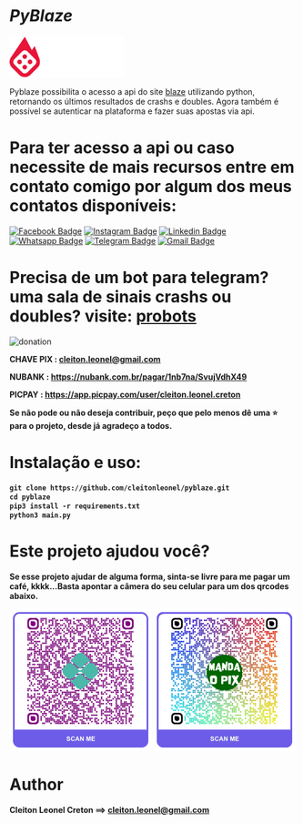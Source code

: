 # _PyBlaze_

<img src="https://github.com/cleitonleonel/pyblaze/blob/master/logo-blaze.svg?raw=true" alt="pyblaze" width="200"/>

Pyblaze possibilita o acesso a api do site [blaze](https://blaze.com) utilizando python, retornando os últimos resultados de crashs e doubles.
Agora também é possível se autenticar na plataforma e fazer suas apostas via api.

# Para ter acesso a api ou caso necessite de mais recursos entre em contato comigo por algum dos meus contatos disponíveis:

[![Facebook Badge](https://img.shields.io/badge/-Facebook-blue?style=for-the-badge&logo=Facebook&logoColor=white&link=https://github.com/cleitonleonel)](https://www.facebook.com/cleiton.creton.9/)
[![Instagram Badge](https://img.shields.io/badge/-instagram-red?style=for-the-badge&logo=instagram&logoColor=white&link=https://github.com/cleitonleonel)](https://www.instagram.com/cleiton.creton.9/)
[![Linkedin Badge](https://img.shields.io/badge/-Linkedin-blue?style=for-the-badge&logo=Linkedin&logoColor=white&link=https://github.com/cleitonleonel)](https://www.linkedin.com/in/cleiton-leonel-creton-331138167/)
[![Whatsapp Badge](https://img.shields.io/badge/WhatsApp-25D366?style=for-the-badge&logo=whatsapp&logoColor=white&link=https://github.com/cleitonleonel)](https://wa.me/27995772291)
[![Telegram Badge](https://img.shields.io/badge/Telegram-2CA5E0?style=for-the-badge&logo=telegram&logoColor=white&link=https://github.com/cleitonleonel)](https://t.me/CleitonLC)
[![Gmail Badge](https://img.shields.io/badge/Gmail-D14836?style=for-the-badge&logo=gmail&logoColor=white&link=https://github.com/cleitonleonel)](cleiton.leonel@gmail.com)
</h4>

# Precisa de um bot para telegram? uma sala de sinais crashs ou doubles? visite: [probots](https://webtelegram.com.br/)

<img src="https://cdn-icons-png.flaticon.com/512/940/940794.png" alt="donation" width="200"/>

<b>CHAVE PIX : cleiton.leonel@gmail.com

<b>NUBANK : https://nubank.com.br/pagar/1nb7na/SvujVdhX49

<b>PICPAY : https://app.picpay.com/user/cleiton.leonel.creton

Se não pode ou não deseja contribuir, peço que pelo menos dê uma ⭐ para o projeto, desde já agradeço a todos.

# Instalação e uso:

```shell
git clone https://github.com/cleitonleonel/pyblaze.git
cd pyblaze
pip3 install -r requirements.txt
python3 main.py
```

# Este projeto ajudou você?

Se esse projeto ajudar de alguma forma, sinta-se livre para me pagar um café, kkkk...Basta apontar a câmera do seu celular para um dos qrcodes abaixo.

<img src="https://github.com/cleitonleonel/pypix/blob/master/qrcode.png?raw=true" alt="QRCode Doação" width="250"/>

<img src="https://github.com/cleitonleonel/pypix/blob/master/artistic.gif?raw=true" alt="QRCode Doação" width="250"/>

# Author

Cleiton Leonel Creton ==> cleiton.leonel@gmail.com